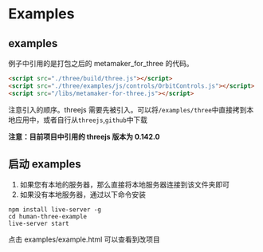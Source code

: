 # Examples

## examples

例子中引用的是打包之后的 metamaker_for_three 的代码。

```html
<script src="./three/build/three.js"></script>
<script src="./three/examples/js/controls/OrbitControls.js"></script>
<script src="/libs/metamaker-for-three.js"></script>
```

注意引入的顺序。threejs 需要先被引入。可以将`/examples/three`中直接拷到本地应用中，或者自行从`threejs`,`github`中下载

**注意：目前项目中引用的 threejs 版本为 0.142.0**

## 启动 examples

1. 如果您有本地的服务器，那么直接将本地服务器连接到该文件夹即可
2. 如果没有本地服务器，通过以下命令安装

```shell
npm install live-server -g
cd human-three-example
live-server start
```

点击 examples/example.html 可以查看到改项目
